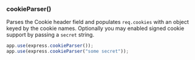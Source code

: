 <h3 id='cookieParser'>cookieParser()</h3>

Parses the Cookie header field and populates `req.cookies`
with an object keyed by the cookie names. Optionally you may enabled
signed cookie support by passing a `secret` string.

```js
app.use(express.cookieParser());
app.use(express.cookieParser("some secret"));
```
